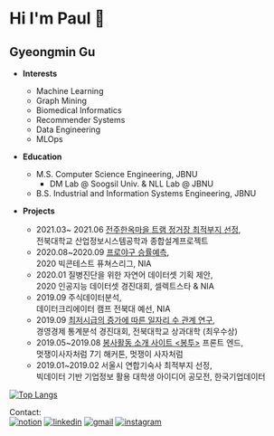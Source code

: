 # Hi I'm Paul  👋

## Gyeongmin Gu
+ __Interests__
  - Machine Learning
  - Graph Mining
  - Biomedical Informatics
  - Recommender Systems
  - Data Engineering
  - MLOps

+ __Education__
    -  M.S. Computer Science Engineering, JBNU
        - DM Lab @ Soogsil Univ. & NLL Lab @ JBNU
    -  B.S. Industrial and Information Systems Engineering, JBNU 

+ __Projects__
    - 2021.03~ 2021.06 [전주한옥마을 트램 정거장 최적부지 선정](https://github.com/Ant9615/FinalProject_JBNU_ISE), \
      전북대학교 산업정보시스템공학과 종합설계프로젝트
    - 2020.08~2020.09 [프로야구 승률예측](https://github.com/NOVUS-JBNU/NOVUS_Futures), \
      2020 빅콘테스트 퓨쳐스리그, NIA
  - 2020.01 질병진단을 위한 자연어 데이터셋 기획 제안, \
      2020 인공지능 데이터셋 경진대회, 셀렉트스타 & NIA
  - 2019.09 주식데이터분석, \
      데이터크리에이터 캠프 전북대 예선, NIA
  - 2019.09 [최저시급의 증가에 따른 일자리 수 관계 연구](https://github.com/Ant9615/analytics-contest-JBNU), \
      경영경제 통계분석 경진대회, 전북대학교 상과대학 (최우수상)
  - 2019.05~2019.08 [봉사활동 소개 사이트 <봉투>](https://github.com/bongtoo) 프론트 엔드, <br> 
      멋쟁이사자처럼 7기 해커톤, 멋쟁이 사자처럼
  - 2019.01~2019.02 서울시 연합기숙사 최적부지 선정, \
      빅데이터 기반 기업정보 활용 대학생 아이디어 공모전, 한국기업데이터
    

[![Top Langs](https://github-readme-stats.vercel.app/api/top-langs/?username=Paul9615&layout=compact)](https://github.com/anuraghazra/github-readme-stats)

Contact:<br>
<a href="https://few-car-b8e.notion.site/Gyeongmin-Gu-31039b6b78de48de86a19bb7951e92c1" target="blank"><img src="https://img.shields.io/badge/notion-ffffff?style=for-the-badge&logoColor=black" alt="notion"></a>
<a href="https://www.linkedin.com/in/gyeong-min-gu-0183041a8" target="blank"><img src="https://img.shields.io/badge/LinkedIn-0077B5?style=for-the-badge&logo=linkedin&logoColor=white" alt="linkedin"/></a>
<a href="mailto:rudals901@gmail.com" target="blank"><img src="https://img.shields.io/badge/Gmail-D14836?style=for-the-badge&logo=gmail&logoColor=white" alt="gmail"/></a> 
<a href="https://www.instagram.com/and_ant9" target="blank"><img src="https://img.shields.io/badge/Instagram-E4405F?style=for-the-badge&logo=instagram&logoColor=white" alt="instagram"/></a>
